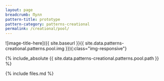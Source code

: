 ```yaml
---
layout: page
breadcrumb: Пулл
pattern-title: prototype
pattern-category: patterns-creational
permalink: /creational/pool/
---
```

![image-title-here]({{ site.baseurl }}{{ site.data.patterns-creational.patterns.pool.img }}){:class="img-responsive"}

{% include_absolute {{ site.data.patterns-creational.patterns.pool.path }} %}

{% include files.md %}
